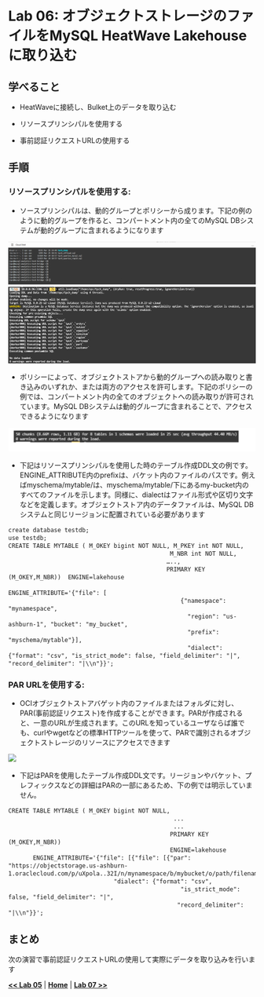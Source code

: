 # Lab 06: オブジェクトストレージのファイルをMySQL HeatWave Lakehouseに取り込む

## 学べること
- HeatWaveに接続し、Bulket上のデータを取り込む

- リソースプリンシパルを使用する
- 事前認証リクエストURLの使用する

## 手順

### **リソースプリンシパルを使用する:**
- ソースプリンシパルは、動的グループとポリシーから成ります。下記の例のように動的グループを作ると、コンパートメント内の全てのMySQL DBシステムが動的グループに含まれるようになります

![](./images/HW35_hw.png)
![](./images/HW36_hw.png)

- ポリシーによって、オブジェクトストアから動的グループへの読み取りと書き込みのいずれか、または両方のアクセスを許可します。下記のポリシーの例では、コンパートメント内の全てのオブジェクトへの読み取りが許可されています。MySQL DBシステムは動的グループに含まれることで、アクセスできるようになります
  
![](./images/HW37_hw.png)

- 下記はリソースプリンシパルを使用した時のテーブル作成DDL文の例です。ENGINE_ATTRIBUTE内のprefixは、バケット内のファイルのパスです。例えばmyschema/mytable/は、myschema/mytable/下にあるmy-bucket内のすべてのファイルを示します。同様に、dialectはファイル形式や区切り文字などを定義します。オブジェクトストア内のデータファイルは、MySQL DBシステムと同じリージョンに配置されている必要があります
```
create database testdb;
use testdb;
CREATE TABLE MYTABLE ( M_OKEY bigint NOT NULL, M_PKEY int NOT NULL,
                                              M_NBR int NOT NULL,
                                             …..,
                                             PRIMARY KEY (M_OKEY,M_NBR))  ENGINE=lakehouse
                                             ENGINE_ATTRIBUTE='{"file": [
                                                 {"namespace": "mynamespace",
                                                   "region": "us-ashburn-1", "bucket": "my_bucket",
                                                   "prefix": "myschema/mytable"}],
                                                   "dialect": {"format": "csv", "is_strict_mode": false, "field_delimiter": "|", "record_delimiter": "|\\n"}}';
```
  

### **PAR URLを使用する:**
- OCIオブジェクトストアバゲット内のファイルまたはフォルダに対し、PAR(事前認証リクエスト)を作成することができます。PARが作成されると、一意のURLが生成されます。このURLを知っているユーザならば誰でも、curlやwgetなどの標準HTTPツールを使って、PARで識別されるオブジェクトストレージのリソースにアクセスできます
  
![](./images/HW38_hw.png)

- 下記はPARを使用したテーブル作成DDL文です。リージョンやバケット、プレフィックスなどの詳細はPARの一部にあるため、下の例では明示していません。
```
CREATE TABLE MYTABLE ( M_OKEY bigint NOT NULL,  
                                               ...  
                                               ...
                                              PRIMARY KEY (M_OKEY,M_NBR))
                                              ENGINE=lakehouse
       ENGINE_ATTRIBUTE='{"file": [{"file": [{"par": "https://objectstorage.us-ashburn-1.oraclecloud.com/p/uXpola..32I/n/mynamespace/b/mybucket/o/path/filename.txt"}],
                              "dialect": {"format": "csv",
                                                 "is_strict_mode": false, "field_delimiter": "|",
                                                "record_delimiter": "|\\n"}}';
```


## まとめ
次の演習で事前認証リクエストURLの使用して実際にデータを取り込みを行います


**[<< Lab 05](/Lab05/README.md)** | **[Home](../README.md)** | **[Lab 07 >>](/Lab07/README.md)**
